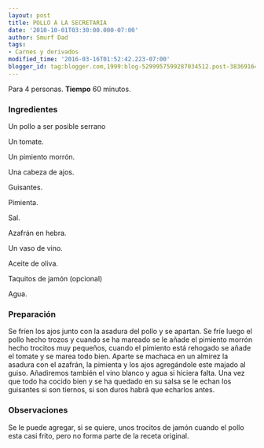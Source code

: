 ```yaml
---
layout: post
title: POLLO A LA SECRETARIA
date: '2010-10-01T03:30:00.000-07:00'
author: Smurf Dad
tags:
- Carnes y derivados
modified_time: '2016-03-16T01:52:42.223-07:00'
blogger_id: tag:blogger.com,1999:blog-5299957599287034512.post-3836916441238398384
---
```


Para 4 personas.
<b>Tiempo</b> 60 minutos.

<h3>Ingredientes</h3>

Un pollo a ser posible serrano

Un tomate.

Un pimiento morrón.

Una cabeza de ajos.

Guisantes.

Pimienta.

Sal.

Azafrán en hebra.

Un vaso de vino.

Aceite de oliva.

Taquitos de jamón (opcional)

Agua.

<h3>Preparación</h3>

Se fríen los ajos junto con la asadura del pollo y se apartan. Se fríe luego el pollo hecho trozos y cuando se ha mareado se le añade el pimiento morrón hecho trocitos muy pequeños, cuando el pimiento está rehogado se añade el tomate y se marea todo bien. Aparte se machaca en un almirez la asadura con el azafrán, la pimienta y los ajos agregándole este majado al guiso. Añadiremos también el vino blanco y agua si hiciera falta. Una vez que todo ha cocido bien y se ha quedado en su salsa se le echan los guisantes si son tiernos, si son duros habrá que echarlos antes.

<h3>Observaciones</h3>

Se le puede agregar, si se quiere, unos trocitos de jamón cuando el pollo esta casi frito, pero no forma parte de la receta original.

